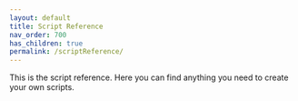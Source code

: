 ```yaml
---
layout: default
title: Script Reference
nav_order: 700
has_children: true
permalink: /scriptReference/
---
```


This is the script reference. Here you can find anything you need to create your own scripts.
